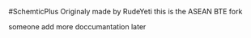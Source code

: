 #SchemticPlus
Originaly made by RudeYeti this is the ASEAN BTE fork


someone add more doccumantation later 
